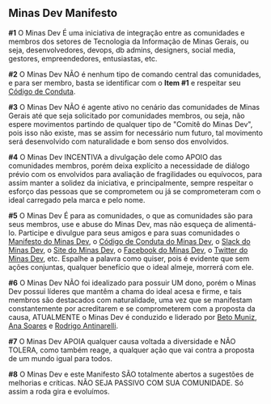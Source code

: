 ## Minas Dev Manifesto

 **#1** O Minas Dev É uma iniciativa de integração entre as comunidades e membros dos setores de Tecnologia da Informação de Minas Gerais, ou seja, desenvolvedores, devops, db admins, designers, social media, gestores, empreendedores, entusiastas, etc.

**#2** O Minas Dev NÃO é nenhum tipo de comando central das comunidades, e para ser membro, basta se identificar com o **Item #1** e respeitar seu [Código de Conduta](https://github.com/minasdev/codigo-de-conduta#código-de-conduta).

**#3** O Minas Dev NÃO é agente ativo no cenário das comunidades de Minas Gerais até que seja solicitado por comunidades membros, ou seja, não espere movimentos partindo de qualquer tipo de "Comitê do Minas Dev", pois isso não existe, mas se assim for necessário num futuro, tal movimento será desenvolvido com naturalidade e bom senso dos envolvidos.

**#4** O Minas Dev INCENTIVA a divulgação dele como APOIO das comunidades membros, porém deixa explícito a necessidade de diálogo prévio com os envolvidos para avaliação de fragilidades ou equívocos, para assim manter a solidez da iniciativa, e principalmente, sempre respeitar o esforço das pessoas que se comprometem ou já se comprometeram com o ideal carregado pela marca e pelo nome.

**#5** O Minas Dev É para as comunidades, o que as comunidades são para seus membros, use e abuse do Minas Dev, mas não esqueça de alimentá-lo. Participe e divulgue para seus amigos e para suas comunidades o [Manifesto do Minas Dev](https://github.com/minasdev/manifesto/blob/master/README.md), o [Código de Conduta do Minas Dev](https://github.com/minasdev/codigo-de-conduta#código-de-conduta), o [Slack do Minas Dev](https://slack.minasdev.org/), o [Site do Minas Dev](https://minasdev.org/), o [Facebook do Minas Dev](https://www.facebook.com/minasdev/), o [Twitter do Minas Dev](https://twitter.com/minasdev), etc. Espalhe a palavra como quiser, pois é evidente que sem ações conjuntas, qualquer benefício que o ideal almeje, morrerá com ele.

**#6** O Minas Dev NÃO foi idealizado para possuir UM dono, porém o Minas Dev possui líderes que mantêm a chama do ideal acesa e firme, e tais membros são destacados com naturalidade, uma vez que se manifestam constantemente por acreditarem e se comprometerem com a proposta da causa, ATUALMENTE o Minas Dev é conduzido e liderado por [Beto Muniz](https://github.com/obetomuniz), [Ana Soares](https://github.com/annesoares) e [Rodrigo Antinarelli](https://github.com/rodrigoantinarelli).

**#7** O Minas Dev APOIA qualquer causa voltada a diversidade e NÃO TOLERA, como também reage, a qualquer ação que vai contra a proposta de um mundo igual para todos.

**#8** O Minas Dev e este Manifesto SÃO totalmente abertos a sugestões de melhorias e críticas. NÃO SEJA PASSIVO COM SUA COMUNIDADE. Só assim a roda gira e evoluímos.
